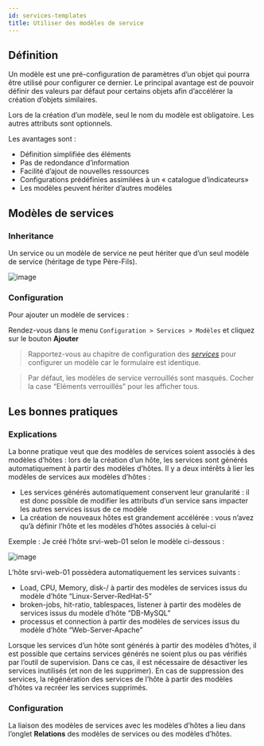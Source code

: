 ```yaml
---
id: services-templates
title: Utiliser des modèles de service
---
```


## Définition

Un modèle est une pré-configuration de paramètres d’un objet qui pourra être
utilisé pour configurer ce dernier. Le principal avantage est de pouvoir définir
des valeurs par défaut pour certains objets afin d’accélérer la création
d’objets similaires.

Lors de la création d’un modèle, seul le nom du modèle est obligatoire. Les
autres attributs sont optionnels.

Les avantages sont :

  - Définition simplifiée des éléments
  - Pas de redondance d’information
  - Facilité d’ajout de nouvelles ressources
  - Configurations prédéfinies assimilées à un « catalogue d’indicateurs»
  - Les modèles peuvent hériter d’autres modèles


## Modèles de services

### Inheritance

Un service ou un modèle de service ne peut hériter que d’un seul modèle de
service (héritage de type Père-Fils).

![image](../../assets/configuration/09heritageservice.png)

### Configuration

Pour ajouter un modèle de services :

Rendez-vous dans le menu `Configuration > Services > Modèles` et cliquez
sur le bouton **Ajouter**

> Rapportez-vous au chapitre de configuration des
> *[services](services.html)* pour configurer un modèle car le
> formulaire est identique.

> Par défaut, les modèles de service verrouillés sont masqués. Cocher la case
> “Eléments verrouillés” pour les afficher tous.

## Les bonnes pratiques

### Explications

La bonne pratique veut que des modèles de services soient associés à des modèles
d’hôtes : lors de la création d’un hôte, les services sont générés
automatiquement à partir des modèles d’hôtes. Il y a deux intérêts à lier les
modèles de services aux modèles d’hôtes :

  - Les services générés automatiquement conservent leur granularité : il est
    donc possible de modifier les attributs d’un service sans impacter les
    autres services issus de ce modèle
  - La création de nouveaux hôtes est grandement accélérée : vous n’avez qu’à
    définir l’hôte et les modèles d’hôtes associés à celui-ci

Exemple : Je créé l’hôte srvi-web-01 selon le modèle ci-dessous :

![image](../../assets/configuration/09hostexemple.png)

L’hôte srvi-web-01 possèdera automatiquement les services suivants :

  - Load, CPU, Memory, disk-/ à partir des modèles de services issus du modèle
    d’hôte “Linux-Server-RedHat-5”
  - broken-jobs, hit-ratio, tablespaces, listener à partir des modèles de
    services issus du modèle d’hôte “DB-MySQL”
  - processus et connection à partir des modèles de services issus du modèle
    d’hôte “Web-Server-Apache”

Lorsque les services d’un hôte sont générés à partir des modèles d’hôtes, il est
possible que certains services générés ne soient plus ou pas vérifiés par
l’outil de supervision. Dans ce cas, il est nécessaire de désactiver les
services inutilisés (et non de les supprimer). En cas de suppression des
services, la régénération des services de l’hôte à partir des modèles d’hôtes va
recréer les services supprimés.

### Configuration

La liaison des modèles de services avec les modèles d’hôtes a lieu dans l’onglet
**Relations** des modèles de services ou des modèles d’hôtes.